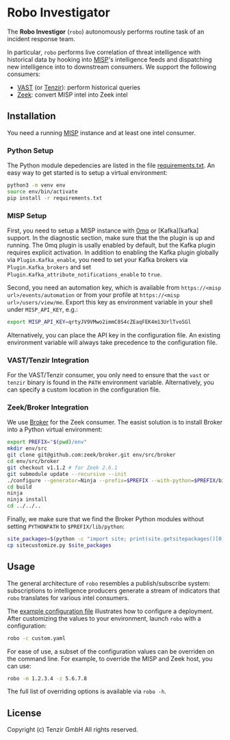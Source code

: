 # Robo Investigator

The **Robo Investigor** (`robo`) autonomously performs routine task of an
incident response team.

In particular, `robo` performs live correlation of threat intelligence with
historical data by hooking into [MISP][misp]'s intelligence feeds and
dispatching new intelligence into to downstream consumers. We support the
following consumers:

- [VAST][vast] (or [Tenzir][tenzir]): perform historical queries
- [Zeek][zeek]: convert MISP intel into Zeek intel

## Installation

You need a running [MISP][misp] instance and at least one intel consumer.

### Python Setup

The Python module depedencies are listed in the file
[requirements.txt](requirements.txt). An easy way to get started is to setup a
virtual environment:


```sh
python3 -m venv env
source env/bin/activate
pip install -r requirements.txt
```

### MISP Setup

First, you need to setup a MISP instance with [0mq][misp-zmq-config] or
[Kafka][kafka] support. In the diagnostic section, make sure that the the
plugin is up and running. The 0mq plugin is usally enabled by default, but the
Kafka plugin requires explicit activation. In addition to enabling the Kafka
plugin globally via `Plugin.Kafka_enable`, you need to set your Kafka brokers
via `Plugin.Kafka_brokers` and set
`Plugin.Kafka_attribute_notifications_enable` to `true`.

Second, you need an automation key, which is available from
`https://<misp url>/events/automation` or from your profile at
`https://<misp url>/users/view/me`. Export this key as environment variable in
your shell under `MISP_API_KEY`, e.g.:

```sh
export MISP_API_KEY=qrtyJV9VMwo2immC8S4cZEaqFEK4m13UrlTvoSGl
```

Alternatively, you can place the API key in the configuration file. An existing
environment variable will always take precedence to the configuration file.

### VAST/Tenzir Integration

For the VAST/Tenzir consumer, you only need to ensure that the `vast` or
`tenzir` binary is found in the `PATH` environment variable. Alternatively, you
can specify a custom location in the configuration file.

### Zeek/Broker Integration

We use [Broker][broker] for the Zeek consumer. The easist solution is to
install Broker into a Python virtual environment:

```sh
export PREFIX="$(pwd)/env"
mkdir env/src
git clone git@github.com:zeek/broker.git env/src/broker
cd env/src/broker
git checkout v1.1.2 # for Zeek 2.6.1
git submodule update --recursive --init
./configure --generator=Ninja --prefix=$PREFIX --with-python=$PREFIX/bin/python
cd build
ninja
ninja install
cd ../../..
```

Finally, we make sure that we find the Broker Python modules without setting
`PYTHONPATH` to `$PREFIX/lib/python`:

```sh
site_packages=$(python -c "import site; print(site.getsitepackages()[0])")
cp sitecustomize.py $site_packages
```

## Usage

The general architecture of `robo` resembles a publish/subscribe system:
subscriptions to intelligence producers generate a stream of indicators that
`robo` translates for various intel consumers.

The [example configuration file](config.yaml) illustrates how to configure a
deployment. After customizing the values to your environment, launch `robo`
with a configuration:

```sh
robo -c custom.yaml
```

For ease of use, a subset of the configuration values can be overriden on the
command line. For example, to override the MISP and Zeek host, you can use:

```sh
robo -m 1.2.3.4 -z 5.6.7.8
```

The full list of overriding options is available via `robo -h`.

## License

Copyright (c) Tenzir GmbH
All rights reserved.

[misp]: https://github.com/misp/misp
[vast]: https://github.com/vast-io/vast
[broker]: https://github.com/zeek/broker
[tenzir]: https://docs.tenzir.com
[zeek]: https://www.zeek.org
[misp-zmq-config]: https://github.com/MISP/misp-book/tree/master/misp-zmq#misp-zeromq-configuration
